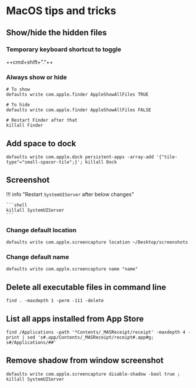 # MacOS tips and tricks

## Show/hide the hidden files

### Temporary keyboard shortcut to toggle

++cmd+shift+"."++

### Always show or hide

```shell
# To show
defaults write com.apple.finder AppleShowAllFiles TRUE

# To hide
defaults write com.apple.finder AppleShowAllFiles FALSE

# Restart Finder after that
killall Finder
```

## Add space to dock

```shell
defaults write com.apple.dock persistent-apps -array-add '{"tile-type"="small-spacer-tile";}'; killall Dock
```

## Screenshot

!!! info "Restart `SystemUIServer` after below changes"

    ```shell
    killall SystemUIServer
    ```

### Change default location

```shell
defaults write com.apple.screencapture location ~/Desktop/screenshots
```

### Change default name

```shell
defaults write com.apple.screencapture name "name"
```

## Delete all executable files in command line

```shell
find . -maxdepth 1 -perm -111 -delete
```

## List all apps installed from App Store

```shell
find /Applications -path '*Contents/_MASReceipt/receipt' -maxdepth 4 -print | sed 's#.app/Contents/_MASReceipt/receipt#.app#g; s#/Applications/##'
```

## Remove shadow from window screenshot

```shell
defaults write com.apple.screencapture disable-shadow -bool true ; killall SystemUIServer
```
